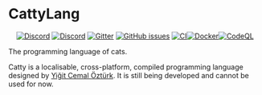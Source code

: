 

# CattyLang
<center>
  
[![Discord](https://img.shields.io/discord/809302664914796546?label=discord&logo=discord)](https://discord.gg/ypcMSagbtv)
[![Discord](https://img.shields.io/discord/825999196938829824?label=Turkish%20Discord)](https://discord.gg/qx49SsXWuQ)
[![Gitter](https://img.shields.io/gitter/room/CattyLang/community)](https://gitter.im/CattyLang/community?utm_source=share-link&utm_medium=link&utm_campaign=share-link) 
[![GitHub issues](https://img.shields.io/github/issues/CattyLang/CattyLang)](https://github.com/CattyLang/CattyLang/issues)
[![CI](https://github.com/CattyLang/CattyLang/actions/workflows/blank.yml/badge.svg)](https://github.com/CattyLang/CattyLang/actions/workflows/blank.yml)[![Docker](https://github.com/CattyLang/CattyLang/actions/workflows/docker-publish_2.yml/badge.svg)](https://github.com/CattyLang/CattyLang/actions/workflows/docker-publish_2.yml)[![CodeQL](https://github.com/CattyLang/CattyLang/actions/workflows/codeql-analysis.yml/badge.svg)](https://github.com/CattyLang/CattyLang/actions/workflows/codeql-analysis.yml)
  
</center>

The programming language of cats.


Catty is a localisable, cross-platform, compiled programming language designed by [Yiğit Cemal Öztürk](https://github.com/CadmiumC4). It is still being developed and cannot be used for now.
<!--
## Useful Repositorie
<!-- [**Compiler repository**](https://github.com/CattyLang/cattylang-compiler)
- [**Repository of Atatürk Runtime**](https://github.com/CattyLang/ataturk-rt)
- [**Repository of Atatürk Runtime for Mobile Devices**](https://github.com/CattyLang/ataturk-rt-mobile)
- [**Repository of WebMeow, a web runtime for Catty**](https://github.com/CattyLang/webmeow)


###### Footnote:
The rest of this repository is going to be written in Turkish, because I cannot betray my home country and my main language. However, I will create an English section for the notes.
-->
